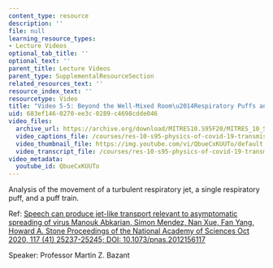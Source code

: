```yaml
---
content_type: resource
description: ''
file: null
learning_resource_types:
- Lecture Videos
optional_tab_title: ''
optional_text: ''
parent_title: Lecture Videos
parent_type: SupplementalResourceSection
related_resources_text: ''
resource_index_text: ''
resourcetype: Video
title: "Video 5-5: Beyond the Well-Mixed Room\u2014Respiratory Puffs and Jets"
uid: 683ef146-0270-ee3c-0289-c4698cdde046
video_files:
  archive_url: https://archive.org/download/MITRES10.S95F20/MITRES_10_S95F20_0505_300k.mp4
  video_captions_file: /courses/res-10-s95-physics-of-covid-19-transmission-fall-2020/4dac8712bb8e52ec839c0c2b5d9d2b16_QbueCxKUUTo.vtt
  video_thumbnail_file: https://img.youtube.com/vi/QbueCxKUUTo/default.jpg
  video_transcript_file: /courses/res-10-s95-physics-of-covid-19-transmission-fall-2020/afec030213d465eb0ce3dc3969dc3192_QbueCxKUUTo.pdf
video_metadata:
  youtube_id: QbueCxKUUTo
---
```


Analysis of the movement of a turbulent respiratory jet, a single respiratory puff, and a puff train.

Ref: [Speech can produce jet-like transport relevant to asymptomatic spreading of virus Manouk Abkarian, Simon Mendez, Nan Xue, Fan Yang, Howard A. Stone Proceedings of the National Academy of Sciences Oct 2020, 117 (41) 25237-25245; DOI: 10.1073/pnas.2012156117](https://doi.org/10.1073/pnas.2012156117)

Speaker: Professor Martin Z. Bazant